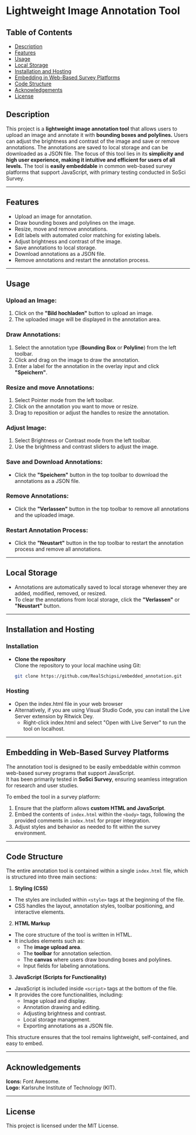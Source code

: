 # Lightweight Image Annotation Tool

## Table of Contents
- [Description](#description)
- [Features](#features)
- [Usage](#usage)
- [Local Storage](#local-storage)
- [Installation and Hosting](#usage)
- [Embedding in Web-Based Survey Platforms](#embedding-in-web-based-survey-platforms)
- [Code Structure](#code-structure)
- [Acknowledgements](#acknowledgements)
- [License](#license)

## Description
This project is a **lightweight image annotation tool** that allows users to upload an image and annotate it with **bounding boxes and polylines.** Users can adjust the brightness and contrast of the image and save or remove annotations. The annotations are saved to local storage and can be downloaded as a JSON file. The focus of this tool lies in its **simplicity and high user experience, making it intuitive and efficient for users of all levels.** The tool is **easily embeddable** in common web-based survey platforms that support JavaScript, with primary testing conducted in SoSci Survey.

---

## Features
- Upload an image for annotation.
- Draw bounding boxes and polylines on the image.
- Resize, move and remove annotations.
- Edit labels with automated color matching for existing labels.
- Adjust brightness and contrast of the image.
- Save annotations to local storage.
- Download annotations as a JSON file.
- Remove annotations and restart the annotation process.

---

## Usage

### Upload an Image:
1. Click on the **"Bild hochladen"** button to upload an image.
2. The uploaded image will be displayed in the annotation area.

### Draw Annotations:
1. Select the annotation type (**Bounding Box** or **Polyline**) from the left toolbar.
2. Click and drag on the image to draw the annotation.
3. Enter a label for the annotation in the overlay input and click **"Speichern"**.

### Resize and move Annotations:
1. Select Pointer mode from the left toolbar.
2. Click on the annotation you want to move or resize.
3. Drag to reposition or adjust the handles to resize the annotation.

### Adjust Image:
1. Select Brightness or Contrast mode from the left toolbar.
2. Use the brightness and contrast sliders to adjust the image.

### Save and Download Annotations:
- Click the **"Speichern"** button in the top toolbar to download the annotations as a JSON file.

### Remove Annotations:
- Click the **"Verlassen"** button in the top toolbar to remove all annotations and the uploaded image.

### Restart Annotation Process:
- Click the **"Neustart"** button in the top toolbar to restart the annotation process and remove all annotations.

---

## Local Storage
- Annotations are automatically saved to local storage whenever they are added, modified, removed, or resized.
- To clear the annotations from local storage, click the **"Verlassen"** or **"Neustart"** button.

---

## Installation and Hosting

### Installation
- **Clone the repository**  
   Clone the repository to your local machine using Git:  
   ```bash
   git clone https://github.com/RealSchipsi/embedded_annotation.git

### Hosting
 - Open the index.html file in your web browser
 - Alternatively, if you are using Visual Studio Code, you can install the Live Server extension by Ritwick Dey.
   - Right-click index.html and select "Open with Live Server" to run the tool on localhost.

---

## Embedding in Web-Based Survey Platforms

The annotation tool is designed to be easily embeddable within common web-based survey programs that support JavaScript.  
It has been primarily tested in **SoSci Survey**, ensuring seamless integration for research and user studies.

To embed the tool in a survey platform:
1. Ensure that the platform allows **custom HTML and JavaScript**.
2. Embed the contents of `index.html` within the `<body>` tags, following the provided comments in `index.html` for proper integration.
3. Adjust styles and behavior as needed to fit within the survey environment.

---

## Code Structure
The entire annotation tool is contained within a single `index.html` file, which is structured into three main sections:

1. **Styling (CSS)**  
 - The styles are included within `<style>` tags at the beginning of the file.
 - CSS handles the layout, annotation styles, toolbar positioning, and interactive elements.

2. **HTML Markup**  
 - The core structure of the tool is written in HTML.
 - It includes elements such as:
   - The **image upload area**.
   - The **toolbar** for annotation selection.
   - The **canvas** where users draw bounding boxes and polylines.
   - Input fields for labeling annotations.

3. **JavaScript (Scripts for Functionality)**  
 - JavaScript is included inside `<script>` tags at the bottom of the file.
 - It provides the core functionalities, including:
   - Image upload and display.
   - Annotation drawing and editing.
   - Adjusting brightness and contrast.
   - Local storage management.
   - Exporting annotations as a JSON file.

This structure ensures that the tool remains lightweight, self-contained, and easy to embed.

---

## Acknowledgements
**Icons:** Font Awesome.  
**Logo:** Karlsruhe Institute of Technology (KIT).

---

## License
This project is licensed under the MIT License.
